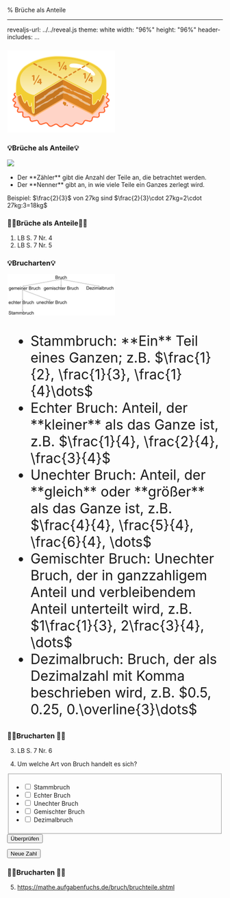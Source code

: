 % Brüche als Anteile

---
revealjs-url: ../../reveal.js
theme: white
width: \"96%\"
height: \"96%\"
header-includes:
    <style>
    .beispiel {
      border:3px;
      border-style:solid;
      border-color:black;
      width:fit-content;
      margin:auto;
    }
    .wichtig {
      border:3px;
      border-style:solid;
      border-color:red;
      width:fit-content;
      margin:auto;
    }
    </style>
...

###
<img src=".\Abbildungen\Torte.svg" style="float:center; max-width:50%">  

### 💡Brüche als Anteile💡
<img src=".\Abbildungen\BrücheAlsAnteile.png" style="float:center;max-width:30%">  
<ul>
<li>Der **Zähler** gibt die Anzahl der Teile an, die betrachtet werden.</li>
<li>Der **Nenner** gibt an, in wie viele Teile ein Ganzes zerlegt wird.</li>
</ul>
Beispiel: $\frac{2}{3}$ von 27kg sind
$\frac{2}{3}\cdot 27kg=2\cdot 27kg:3=18kg$

### 💪🏼Brüche als Anteile💪🏼
1. LB S. 7 Nr. 4
2. LB S. 7 Nr. 5

### 💡Brucharten💡
<img src=".\Abbildungen\Brucharten.png" style="float:center; max-width:50%">  
<font size="6">
<ul>
<li>Stammbruch: **Ein** Teil eines Ganzen; z.B. $\frac{1}{2}, \frac{1}{3}, \frac{1}{4}\dots$</li>
<li>Echter Bruch: Anteil, der **kleiner** als das Ganze ist, z.B. $\frac{1}{4}, \frac{2}{4}, \frac{3}{4}$</li>
<li>Unechter Bruch: Anteil, der **gleich** oder **größer** als das Ganze ist, z.B. $\frac{4}{4}, \frac{5}{4}, \frac{6}{4}, \dots$</li>
<li>Gemischter Bruch: Unechter Bruch, der in ganzzahligem Anteil und verbleibendem Anteil unterteilt wird, z.B. $1\frac{1}{3}, 2\frac{3}{4}, \dots$</li>
<li>Dezimalbruch: Bruch, der als Dezimalzahl mit Komma beschrieben wird, z.B. $0.5, 0.25, 0.\overline{3}\dots$</li>
</ul>
</font>

### 💪🏼Brucharten 💪🏼
3. LB S. 7 Nr. 6  

4. Um welche Art von Bruch handelt es sich?  

<div id="aufgabeBrucharten"></div>
<form>
  <fieldset>
    <ul>
      <li>
        <label>
          <input type="checkbox" name="bruch" id="stammbruch">
          Stammbruch
        </label>
      </li>
      <li>
        <label>
          <input type="checkbox" name="bruch" id="echterBruch">
          Echter Bruch
        </label>
      </li>
      <li>
        <label>
          <input type="checkbox" name="bruch" id="unechterBruch">
          Unechter Bruch
        </label>
      </li>
      <li>
        <label>
          <input type="checkbox" name="bruch" id="gemischterBruch">
          Gemischter Bruch
        </label>
      </li>
      <li>
        <label>
          <input type="checkbox" name="bruch" id="dezimalbruch">
          Dezimalbruch
        </label>
      </li>
    </ul>
  </fieldset>
  <button type="button" id="auswerten">Überprüfen</button>
  <p id="ergebnis"></p>
  <button type="button" id="reset">Neue Zahl</button>
</form>

<script>
  const aufgabeBrucharten = document.getElementById("aufgabeBrucharten");
  const auswertenButton = document.getElementById("auswerten");
  const resetButton = document.getElementById("reset");
  const ergebnis = document.getElementById("ergebnis");
  const stammbruch = document.getElementById("stammbruch");
  const echterBruch = document.getElementById("echterBruch");
  const unechterBruch = document.getElementById("unechterBruch");
  const gemischterBruch = document.getElementById("gemischterBruch");
  const dezimalbruch = document.getElementById("dezimalbruch");
  var rand;
  var nenner;// = Math.floor(Math.random()*100+2);
  var zaehler;// = Math.floor(Math.random()*100+1);
  var koef;
  function resetFunction(){
    ergebnis.innerHTML = "";
    stammbruch.checked = false;
    echterBruch.checked = false;
    unechterBruch.checked = false;
    gemischterBruch.checked = false;
    dezimalbruch.checked = false;
    rand = Math.floor(Math.random()*6);
    switch (rand) {
      case 0:
        nenner = Math.floor(Math.random()*100+2);
        katex.render("\\frac{1}{"+nenner+"}", aufgabeBrucharten, {throwOnError: false});
        break;
      case 1:
        do{
          zaehler = Math.floor(Math.random()*100+2);
          nenner = Math.floor(Math.random()*100+3);
        }while(zaehler>=nenner);
        katex.render("\\frac{"+zaehler+"}{"+nenner+"}", aufgabeBrucharten, {throwOnError: false});
        break;
      case 2:
        do{
          zaehler = Math.floor(Math.random()*100+2);
          nenner = Math.floor(Math.random()*100+1);
        }while(zaehler<nenner);
        katex.render("\\frac{"+zaehler+"}{"+nenner+"}", aufgabeBrucharten, {throwOnError: false});
        break;
      case 3:
        do{
          zaehler = Math.floor(Math.random()*100+1);
          nenner = Math.floor(Math.random()*100+2);
          koef = Math.floor(Math.random()*100+1);
        }while(zaehler>=nenner);
        katex.render(koef+"\\frac{"+zaehler+"}{"+nenner+"}", aufgabeBrucharten, {throwOnError: false});
        break;
      case 4:
        koef = Math.floor(Math.random()*50)*Math.floor(Math.random()*3);
        katex.render(""+koef+"."+Math.floor(Math.random()*100+1), aufgabeBrucharten, {throwOnError: false});
        break;
      case 5:
        koef = Math.floor(Math.random()*50)*Math.floor(Math.random()*3);
        katex.render(""+koef+".\\overline{"+Math.floor(Math.random()*100+1)+"}", aufgabeBrucharten, {throwOnError: false});
        break;
    }
  }
  resetFunction();
  auswertenButton.addEventListener("click", auswertenFunction);
  resetButton.addEventListener("click", resetFunction);
  function auswertenFunction(){
    if(rand==0){
      if(!unechterBruch.checked && !gemischterBruch.checked && !dezimalbruch.checked){
        if(stammbruch.checked && echterBruch.checked){
          ergebnis.innerHTML = "Richtig!";
        }else if(stammbruch.checked || echterBruch.checked){
          ergebnis.innerHTML = "Richtig, aber noch nicht vollständig.";
        }else{
          ergebnis.innerHTML = "Falsch, versuche es weiter oder sieh dir nochmal die Definitionen an.";
        }
      }else{
        ergebnis.innerHTML = "Falsch, versuche es weiter oder sieh dir nochmal die Definitionen an.";
      }
    }
    if(rand==1){
      if(!stammbruch.checked && !unechterBruch.checked && !gemischterBruch.checked && !dezimalbruch.checked){
        if(echterBruch.checked){
          ergebnis.innerHTML = "Richtig!";
        }else{
          ergebnis.innerHTML = "Falsch, versuche es weiter oder sieh dir nochmal die Definitionen an.";
        }
      }else{
        ergebnis.innerHTML = "Falsch, versuche es weiter oder sieh dir nochmal die Definitionen an.";
      }
    }
    if(rand==2){
      if(!stammbruch.checked && !echterBruch.checked && !gemischterBruch.checked && !dezimalbruch.checked){
        if(unechterBruch.checked){
          ergebnis.innerHTML = "Richtig!";
        }else{
          ergebnis.innerHTML = "Falsch, versuche es weiter oder sieh dir nochmal die Definitionen an.";
        }
      }else{
        ergebnis.innerHTML = "Falsch, versuche es weiter oder sieh dir nochmal die Definitionen an.";
      }
    }
    if(rand==3){
      if(!stammbruch.checked && !echterBruch.checked && !dezimalbruch.checked){
        if(unechterBruch.checked && gemischterBruch.checked){
          ergebnis.innerHTML = "Richtig!";
        }else if(unechterBruch.checked || gemischterBruch.checked){
          ergebnis.innerHTML = "Richtig, aber noch nicht vollständig.";
        }else{
          ergebnis.innerHTML = "Falsch, versuche es weiter oder sieh dir nochmal die Definitionen an.";
        }
      }else{
        ergebnis.innerHTML = "Falsch, versuche es weiter oder sieh dir nochmal die Definitionen an.";
      }
    }
    if(rand==4 || rand==5){
      if(koef == 0){
        if(!stammbruch.checked && !unechterBruch.checked && !gemischterBruch.checked){
          if(echterBruch.checked && dezimalbruch.checked){
            ergebnis.innerHTML = "Richtig!";
          }else if(echterBruch.checked || dezimalbruch.checked){
            ergebnis.innerHTML = "Richtig, aber noch nicht vollständig.";
          }else{
            ergebnis.innerHTML = "Falsch, versuche es weiter oder sieh dir nochmal die Definitionen an.";
          }
        }else{
          ergebnis.innerHTML = "Falsch, versuche es weiter oder sieh dir nochmal die Definitionen an.";
        }
      }else{
        if(!stammbruch.checked && !echterBruch.checked && !gemischterBruch.checked){
          if(unechterBruch.checked && dezimalbruch.checked){
            ergebnis.innerHTML = "Richtig!";
          }else if(unechterBruch.checked || dezimalbruch.checked){
            ergebnis.innerHTML = "Richtig, aber noch nicht vollständig.";
          }else{
            ergebnis.innerHTML = "Falsch, versuche es weiter oder sieh dir nochmal die Definitionen an.";
          }
        }else{
          ergebnis.innerHTML = "Falsch, versuche es weiter oder sieh dir nochmal die Definitionen an.";
        }
      }
    }
  }
</script>

### 💪🏼Brucharten 💪🏼
5. <https://mathe.aufgabenfuchs.de/bruch/bruchteile.shtml>

